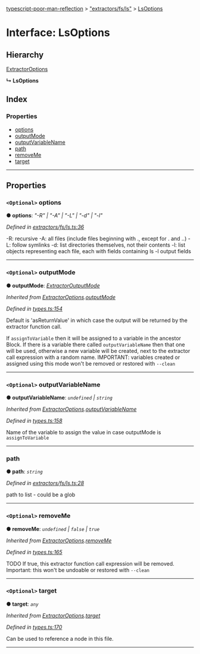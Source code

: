 [typescript-poor-man-reflection](../README.md) > ["extractors/fs/ls"](../modules/_extractors_fs_ls_.md) > [LsOptions](../interfaces/_extractors_fs_ls_.lsoptions.md)

# Interface: LsOptions

## Hierarchy

 [ExtractorOptions](_types_.extractoroptions.md)

**↳ LsOptions**

## Index

### Properties

* [options](_extractors_fs_ls_.lsoptions.md#options)
* [outputMode](_extractors_fs_ls_.lsoptions.md#outputmode)
* [outputVariableName](_extractors_fs_ls_.lsoptions.md#outputvariablename)
* [path](_extractors_fs_ls_.lsoptions.md#path)
* [removeMe](_extractors_fs_ls_.lsoptions.md#removeme)
* [target](_extractors_fs_ls_.lsoptions.md#target)

---

## Properties

<a id="options"></a>

### `<Optional>` options

**● options**: *"-R" \| "-A" \| "-L" \| "-d" \| "-l"*

*Defined in [extractors/fs/ls.ts:36](https://github.com/cancerberoSgx/typescript-poor-man-reflection/blob/c64fda4/src/extractors/fs/ls.ts#L36)*

\-R: recursive -A: all files (include files beginning with ., except for . and ..) -L: follow symlinks -d: list directories themselves, not their contents -l: list objects representing each file, each with fields containing ls -l output fields

___
<a id="outputmode"></a>

### `<Optional>` outputMode

**● outputMode**: *[ExtractorOutputMode](../modules/_types_.md#extractoroutputmode)*

*Inherited from [ExtractorOptions](_types_.extractoroptions.md).[outputMode](_types_.extractoroptions.md#outputmode)*

*Defined in [types.ts:154](https://github.com/cancerberoSgx/typescript-poor-man-reflection/blob/c64fda4/src/types.ts#L154)*

Default is 'asReturnValue' in which case the output will be returned by the extractor function call.

If `assignToVariable` then it will be assigned to a variable in the ancestor Block. If there is a variable there called `outputVariableName` then that one will be used, otherwise a new variable will be created, next to the extractor call expression with a random name. IMPORTANT: variables created or assigned using this mode won't be removed or restored with `--clean`

___
<a id="outputvariablename"></a>

### `<Optional>` outputVariableName

**● outputVariableName**: *`undefined` \| `string`*

*Inherited from [ExtractorOptions](_types_.extractoroptions.md).[outputVariableName](_types_.extractoroptions.md#outputvariablename)*

*Defined in [types.ts:158](https://github.com/cancerberoSgx/typescript-poor-man-reflection/blob/c64fda4/src/types.ts#L158)*

Name of the variable to assign the value in case outputMode is `assignToVariable`

___
<a id="path"></a>

###  path

**● path**: *`string`*

*Defined in [extractors/fs/ls.ts:28](https://github.com/cancerberoSgx/typescript-poor-man-reflection/blob/c64fda4/src/extractors/fs/ls.ts#L28)*

path to list - could be a glob

___
<a id="removeme"></a>

### `<Optional>` removeMe

**● removeMe**: *`undefined` \| `false` \| `true`*

*Inherited from [ExtractorOptions](_types_.extractoroptions.md).[removeMe](_types_.extractoroptions.md#removeme)*

*Defined in [types.ts:165](https://github.com/cancerberoSgx/typescript-poor-man-reflection/blob/c64fda4/src/types.ts#L165)*

TODO If true, this extractor function call expression will be removed. Important: this won't be undoable or restored with `--clean`

___
<a id="target"></a>

### `<Optional>` target

**● target**: *`any`*

*Inherited from [ExtractorOptions](_types_.extractoroptions.md).[target](_types_.extractoroptions.md#target)*

*Defined in [types.ts:170](https://github.com/cancerberoSgx/typescript-poor-man-reflection/blob/c64fda4/src/types.ts#L170)*

Can be used to reference a node in this file.

___

